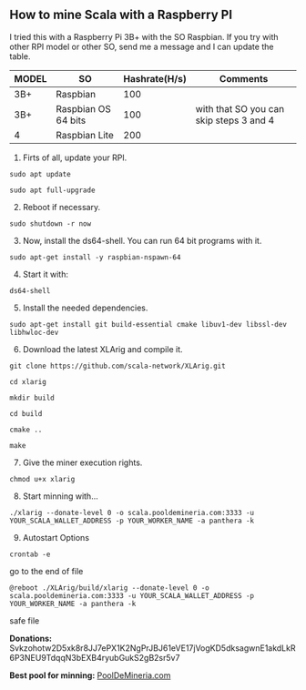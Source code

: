 ## How to mine Scala with a Raspberry PI

I tried this with a Raspberry Pi 3B+ with the SO Raspbian. If you try with other RPI model or other SO, send me a message and I can update the table.


| MODEL | SO | Hashrate(H/s) | Comments |
| ----- | ---- | ---- | ---- |
| 3B+ | Raspbian | 100 | |
| 3B+ | Raspbian OS 64 bits | 100 | with that SO you can skip steps 3 and 4|
| 4 | Raspbian Lite | 200 | |


1. Firts of all, update your RPI.

`sudo apt update`

`sudo apt full-upgrade`


2. Reboot if necessary.

`sudo shutdown -r now`


3. Now, install the ds64-shell. You can run 64 bit programs with it.

`sudo apt-get install -y raspbian-nspawn-64`


4. Start it with:

`ds64-shell`


5. Install the needed dependencies.

`sudo apt-get install git build-essential cmake libuv1-dev libssl-dev libhwloc-dev`


6. Download the latest XLArig and compile it.

`git clone https://github.com/scala-network/XLArig.git`

`cd xlarig`

`mkdir build`

`cd build`

`cmake ..`

`make`


7. Give the miner execution rights.

`chmod u+x xlarig`


8. Start minning with...

`./xlarig --donate-level 0 -o scala.pooldemineria.com:3333 -u YOUR_SCALA_WALLET_ADDRESS -p YOUR_WORKER_NAME -a panthera -k`

9. Autostart Options

`crontab -e`

go to the end of file

`@reboot ./XLArig/build/xlarig --donate-level 0 -o scala.pooldemineria.com:3333 -u YOUR_SCALA_WALLET_ADDRESS -p YOUR_WORKER_NAME -a panthera -k`

safe file


**Donations:** Svkzohotw2D5xk8r8JJ7ePX1K2NgPrJBJ61eVE17jVogKD5dksagwnE1akdLkR6P3NEU9TdqqN3bEXB4ryubGukS2gB2sr5v7


**Best pool for minning:** [PoolDeMineria.com](http://scala.pooldemineria.com)
